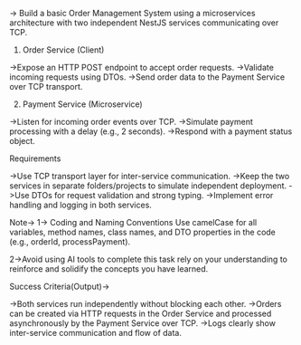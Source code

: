 -> Build a basic Order Management System using a microservices architecture with two independent NestJS services communicating over    TCP.
 
1. Order Service (Client)
 
->Expose an HTTP POST endpoint to accept order requests.
->Validate incoming requests using DTOs.
->Send order data to the Payment Service over TCP transport.
 
2. Payment Service (Microservice)
 
->Listen for incoming order events over TCP.
->Simulate payment processing with a delay (e.g., 2 seconds).
->Respond with a payment status object.
 
Requirements
 
->Use TCP transport layer for inter-service communication.
->Keep the two services in separate folders/projects to simulate independent deployment.
->Use DTOs for request validation and strong typing.
->Implement error handling and logging in both services.
 
Note-> 
1-> Coding and Naming Conventions
Use camelCase for all variables, method names, class names, and DTO properties in the code (e.g., orderId, processPayment).
 
2->Avoid using AI tools to complete this task rely on your understanding to reinforce and solidify the concepts you have learned.
 
Success Criteria(Output)->
 
->Both services run independently without blocking each other.
->Orders can be created via HTTP requests in the Order Service and processed asynchronously by the Payment Service over TCP.
->Logs clearly show inter-service communication and flow of data.